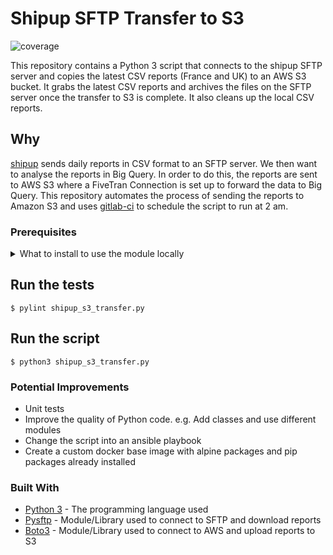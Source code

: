 # Shipup SFTP Transfer to S3

![coverage](https://gitlab.com/evesleep/shipup-sftp-s3/badges/master/pipeline.svg)

This repository contains a Python 3 script that connects to the shipup SFTP server and copies the latest CSV reports (France and UK) to an AWS S3 bucket. It grabs the latest CSV reports and archives the files on the SFTP server once the transfer to S3 is complete. It also cleans up the local CSV reports.

## Why

[shipup](https://www.shipup.co/) sends daily reports in CSV format to an SFTP server. We then want to analyse the reports in Big Query. In order to do this, the reports are sent to AWS S3 where a FiveTran Connection is set up to forward the data to Big Query. This repository automates the process of sending the reports to Amazon S3 and uses [gitlab-ci](.gitlab-ci.yml) to schedule the script to run at 2 am.

### Prerequisites

<details>
  <summary>
   What to install to use the module locally
  </summary>

**Note:**

* It is assumed that you are running MacOS and using [homebrew](https://brew.sh/) for installing packages.
* If you are using [zsh](https://ohmyz.sh/), echo the path and copy the virtualenv configuratrion into `~/.zshrc` instead of `~/.bashrc`.

Install brew dependencies:

* `$ brew list` shows what you already have installed.

```shell
$ brew update && brew upgrade
$ brew doctor
Your system is ready to brew.
$ brew install python
$ brew install awscli
```

Install the required pip packages:

```shell
$ curl https://bootstrap.pypa.io/get-pip.py -o get-pip.py
$ sudo python3 get-pip.py
```

Set Python3 as a default version of Python:

```shell
$ echo 'export PATH="/usr/local/opt/python/libexec/bin:/usr/local/sbin:$PATH"' >> ~/.bashrc
```

Install virtualenvwrapper:

```shell
$ pip install virtualenv
$ pip install virtualenvwrapper
```

Add virtualenvwrapper to shell startup file (~/.bashrc):

```
export WORKON_HOME=$HOME/.virtualenvs
export PROJECT_HOME=$HOME/Devel
source /usr/local/bin/virtualenvwrapper.sh
```

Install pip requirements:

```shell
$ pip install -r requirements.txt
```

Export required environment variables:

```shell
# Change the environment variables to match the SFTP server and AWS S3 bucket of choice.
$ export USER=<SFTP-USERNAME>
$ export PASS=<SFTP-PASSWORD>
$ export HOST=<SFTP-HOST>
$ export BUCKET_NAME=<SFTP-BUCKET-NAME>
```

Have programmatic access to Eve's AWS account (currently Production)

Export your `AWS_ACCESS_KEY_ID` and `AWS_SECRET_ACCESS_KEY` of the AWS account you want to upload the CSV reports to.

**OR**

Ensure your credentials are in your `~/.aws/credentials` file.

If they're not, you can add them by doing:

```shell
$ aws configure
AWS Access Key ID []: <enter-aws-access-key>
AWS Secret Access Key []: <enter-aws-secret-key>
Default region name []: <enter-region-id> # https://docs.aws.amazon.com/AWSEC2/latest/UserGuide/using-regions-availability-zones.html#concepts-available-regions
Default output format []: <leave-blank>
```

You can then check your CLI is using the correct credentials by doing:

```shell
$ aws sts get-caller-identity
```
</details>

## Run the tests

```shell
$ pylint shipup_s3_transfer.py
```

## Run the script

```shell
$ python3 shipup_s3_transfer.py
```

### Potential Improvements

* Unit tests
* Improve the quality of Python code. e.g. Add classes and use different modules
* Change the script into an ansible playbook
* Create a custom docker base image with alpine packages and pip packages already installed

### Built With

* [Python 3](https://www.python.org/download/releases/3.0/) - The programming language used
* [Pysftp](https://pysftp.readthedocs.io/en/release_0.2.9/) - Module/Library used to connect to SFTP and download reports
* [Boto3](https://boto3.amazonaws.com/v1/documentation/api/latest/index.html) - Module/Library used to connect to AWS and upload reports to S3
